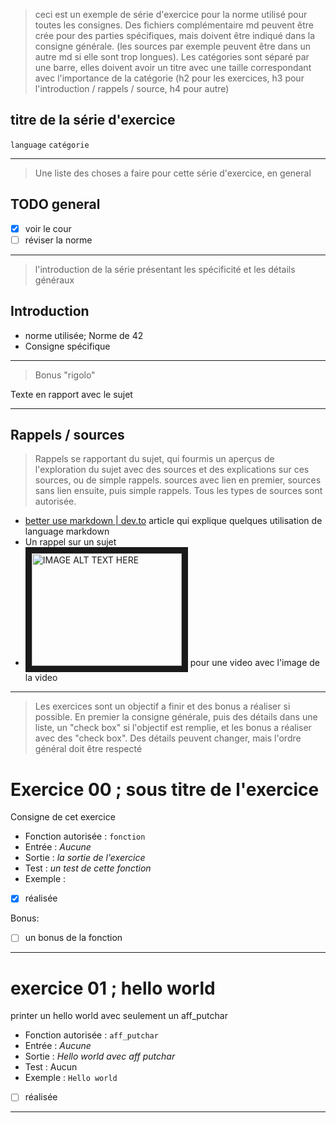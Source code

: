 > ceci est un exemple de série d'exercice pour la norme utilisé pour toutes les consignes. Des fichiers complémentaire md peuvent être crée pour des parties spécifiques, mais doivent être indiqué dans la consigne générale. (les sources par exemple peuvent être dans un autre md si elle sont trop longues). Les catégories sont séparé par une barre, elles doivent avoir un titre avec une taille correspondant avec l'importance de la catégorie (h2 pour les exercices, h3 pour l'introduction / rappels / source, h4 pour autre)

## titre de la série d'exercice
`language` `catégorie`
_____
> Une liste des choses a faire pour cette série d'exercice, en general

## TODO general

- [x] voir le cour
- [ ] réviser la norme
_____
> l'introduction de la série présentant les spécificité et les détails généraux

## Introduction
* norme utilisée; Norme de 42
* Consigne spécifique

_____
>Bonus "rigolo"

Texte en rapport avec le sujet
_____
## Rappels / sources
>Rappels se rapportant du sujet, qui fourmis un aperçus de l'exploration du sujet avec des sources et des explications sur ces sources, ou de simple rappels. sources avec lien en premier, sources sans lien ensuite, puis simple rappels. Tous les types de sources sont autorisée.

* [better use markdown | dev.to](https://dev.to/kazz/boost-your-productivity-using-markdown-1be) article qui explique quelques utilisation de language markdown
* Un rappel sur un sujet
* <a href="http://www.youtube.com/watch?feature=player_embedded&v=YOUTUBE_VIDEO_ID_HERE
" target="_blank"><img src="http://img.youtube.com/vi/YOUTUBE_VIDEO_ID_HERE/0.jpg"
alt="IMAGE ALT TEXT HERE" width="240" height="180" border="10" /></a> pour une video avec l'image de la video

_____
> Les exercices sont un objectif a finir et des bonus a réaliser si possible. En premier la consigne générale, puis des détails dans une liste, un "check box" si l'objectif est remplie, et les bonus a réaliser avec des "check box". Des détails peuvent changer, mais l'ordre général doit être respecté

# Exercice 00 ; **sous titre de l'exercice**
Consigne de cet exercice
* Fonction autorisée :  `fonction`
* Entrée : *Aucune*
* Sortie : *la sortie de l'exercice*
* Test : *un test de cette fonction*
* Exemple :


- [x] réalisée

Bonus:
- [ ] un bonus de la fonction
_____
# exercice 01 ; **hello world**
printer un hello world avec seulement un aff_putchar
* Fonction autorisée : `aff_putchar`
* Entrée : *Aucune*
* Sortie : *Hello world avec aff putchar*
* Test : Aucun
* Exemple : `Hello world`

- [ ] réalisée
_____
